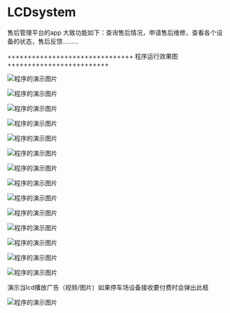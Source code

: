 # LCDsystem
售后管理平台的app
大致功能如下：查询售后情况，申请售后维修，查看各个设备的状态，售后反馈.........

+++++++++++++++++++++++++++++++ 程序运行效果图 +++++++++++++++++++++++++


![程序的演示图片](https://github.com/ChampionDragon/LCDsystem/blob/master/UI/%E5%9B%BE%E7%89%871.png)


![程序的演示图片](https://github.com/ChampionDragon/LCDsystem/blob/master/UI/%E5%9B%BE%E7%89%872.png)


![程序的演示图片](https://github.com/ChampionDragon/LCDsystem/blob/master/UI/%E5%9B%BE%E7%89%873.png)


![程序的演示图片](https://github.com/ChampionDragon/LCDsystem/blob/master/UI/%E5%9B%BE%E7%89%874.png)


![程序的演示图片](https://github.com/ChampionDragon/LCDsystem/blob/master/UI/%E5%9B%BE%E7%89%875.png)


![程序的演示图片](https://github.com/ChampionDragon/LCDsystem/blob/master/UI/%E5%9B%BE%E7%89%876.png)


![程序的演示图片](https://github.com/ChampionDragon/LCDsystem/blob/master/UI/%E5%9B%BE%E7%89%877.png)


![程序的演示图片](https://github.com/ChampionDragon/LCDsystem/blob/master/UI/%E5%9B%BE%E7%89%878.png)


![程序的演示图片](https://github.com/ChampionDragon/LCDsystem/blob/master/UI/%E5%9B%BE%E7%89%879.png)


![程序的演示图片](https://github.com/ChampionDragon/LCDsystem/blob/master/UI/%E5%9B%BE%E7%89%8710.png)


![程序的演示图片](https://github.com/ChampionDragon/LCDsystem/blob/master/UI/%E5%9B%BE%E7%89%8711.png)


![程序的演示图片](https://github.com/ChampionDragon/LCDsystem/blob/master/UI/%E5%9B%BE%E7%89%8712.png)


![程序的演示图片](https://github.com/ChampionDragon/LCDsystem/blob/master/UI/%E5%9B%BE%E7%89%8713.png)


![程序的演示图片](https://github.com/ChampionDragon/LCDsystem/blob/master/UI/%E5%9B%BE%E7%89%8714.png)










演示当lcd播放广告（视频/图片）如果停车场设备接收要付费时会弹出此框

![程序的演示图片](https://github.com/ChampionDragon/LCDsystem/blob/master/UI/a.png)





